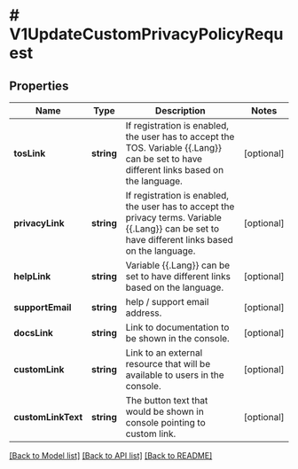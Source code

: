 # # V1UpdateCustomPrivacyPolicyRequest

## Properties

Name | Type | Description | Notes
------------ | ------------- | ------------- | -------------
**tosLink** | **string** | If registration is enabled, the user has to accept the TOS. Variable {{.Lang}} can be set to have different links based on the language. | [optional]
**privacyLink** | **string** | If registration is enabled, the user has to accept the privacy terms. Variable {{.Lang}} can be set to have different links based on the language. | [optional]
**helpLink** | **string** | Variable {{.Lang}} can be set to have different links based on the language. | [optional]
**supportEmail** | **string** | help / support email address. | [optional]
**docsLink** | **string** | Link to documentation to be shown in the console. | [optional]
**customLink** | **string** | Link to an external resource that will be available to users in the console. | [optional]
**customLinkText** | **string** | The button text that would be shown in console pointing to custom link. | [optional]

[[Back to Model list]](../../README.md#models) [[Back to API list]](../../README.md#endpoints) [[Back to README]](../../README.md)
